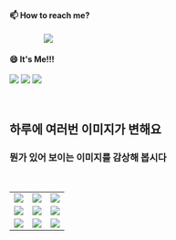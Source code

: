 #### 📫 How to reach me?
<a href="mailto:thquddnr123@gmail.com">
    <img 
        src="https://img.shields.io/badge/Gmail-d14836?style=flat-square&logo=Gmail&logoColor=white&link=mailto:thquddnr123@gmail.com"
        style="height : auto; margin-left : 60px; margin-right : 60px;"/>
</a>

#### 😄 It's Me!!!

<a href="https://cybecho.notion.site/SBU-s-Archives-854ccd3338c2456a867956f26143998a" target="_blank"><img src="https://img.shields.io/badge/Portfolio-303030?style=for-the-badge&logo=Notion&logoColor=white"/></a>
<a href="https://www.instagram.com/junk_warrior_vintage/" target="_blank"><img src="https://img.shields.io/badge/@junk_warrir_vintage-E4405F?style=for-the-badge&logo=Instagram&logoColor=white"/></a>
<a href="https://www.behance.net/thquddnr125654" target="_blank"><img src="https://img.shields.io/badge/Behance-1769FF?style=for-the-badge&logo=Behance&logoColor=white"/></a>

</br>

## 하루에 여러번 이미지가 변해요
### 뭔가 있어 보이는 이미지를 감상해 봅시다

<!--
마크업 바로보기 사이트
https://dillinger.io/ 
-->
 <br/> <table>
<tr>
<td><img src='https://www.random-art.org/img/large/415783.jpg'></td>
<td><img src='https://www.random-art.org/img/large/415537.jpg'></td>
<td><img src='https://www.random-art.org/img/large/415963.jpg'></td>
</tr>
<tr>
<td><img src='https://www.random-art.org/img/large/416089.jpg'></td>
<td><img src='https://www.random-art.org/img/large/415505.jpg'></td>
<td><img src='https://www.random-art.org/img/large/415680.jpg'></td>
</tr>
<tr>
<td><img src='https://www.random-art.org/img/large/416852.jpg'></td>
<td><img src='https://www.random-art.org/img/large/416474.jpg'></td>
<td><img src='https://www.random-art.org/img/large/416700.jpg'></td>
</tr>
</table>
